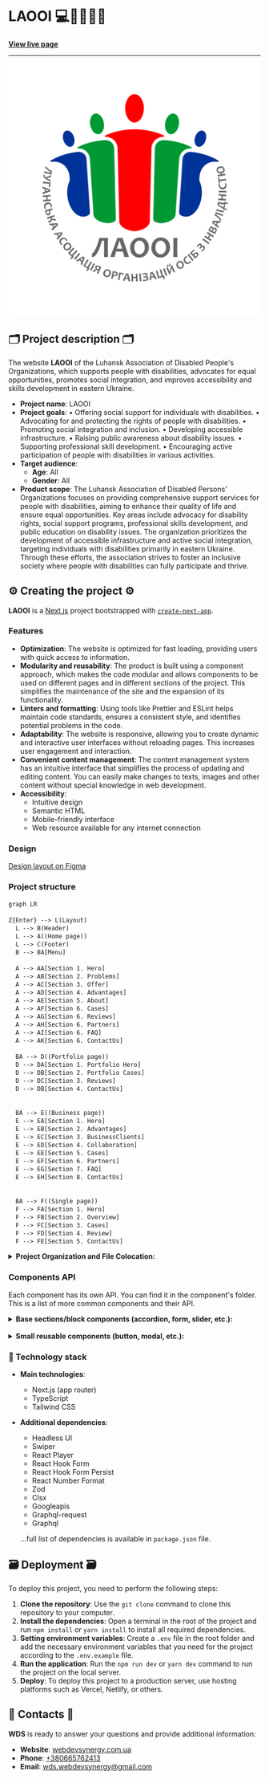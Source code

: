 # LAOOI 💻🧩👨🏿‍💻

**[View live page](https://laooi.org/)**

---

![Site image](./public/meta/og-image.jpg)

## 🗂️ Project description 🗂️

The website **LAOOI** of the Luhansk Association of Disabled People's
Organizations, which supports people with disabilities, advocates for equal
opportunities, promotes social integration, and improves accessibility and
skills development in eastern Ukraine.

- **Project name**: LAOOI
- **Project goals**: • Offering social support for individuals with
  disabilities. • Advocating for and protecting the rights of people with
  disabilities. • Promoting social integration and inclusion. • Developing
  accessible infrastructure. • Raising public awareness about disability issues.
  • Supporting professional skill development. • Encouraging active
  participation of people with disabilities in various activities.
- **Target audience**:
  - **Age**: All
  - **Gender**: All
- **Product scope**: The Luhansk Association of Disabled Persons’ Organizations
  focuses on providing comprehensive support services for people with
  disabilities, aiming to enhance their quality of life and ensure equal
  opportunities. Key areas include advocacy for disability rights, social
  support programs, professional skills development, and public education on
  disability issues. The organization prioritizes the development of accessible
  infrastructure and active social integration, targeting individuals with
  disabilities primarily in eastern Ukraine. Through these efforts, the
  association strives to foster an inclusive society where people with
  disabilities can fully participate and thrive.

## ⚙️ Creating the project ⚙️

**LAOOI** is a [Next.js](https://nextjs.org/) project bootstrapped with
[`create-next-app`](https://github.com/vercel/next.js/tree/canary/packages/create-next-app).

### Features

- **Optimization**: The website is optimized for fast loading, providing users
  with quick access to information.
- **Modularity and reusability**: The product is built using a component
  approach, which makes the code modular and allows components to be used on
  different pages and in different sections of the project. This simplifies the
  maintenance of the site and the expansion of its functionality.
- **Linters and formatting**: Using tools like Prettier and ESLint helps
  maintain code standards, ensures a consistent style, and identifies potential
  problems in the code.
- **Adaptability**: The website is responsive, allowing you to create dynamic
  and interactive user interfaces without reloading pages. This increases user
  engagement and interaction.
- **Convenient content management**: The content management system has an
  intuitive interface that simplifies the process of updating and editing
  content. You can easily make changes to texts, images and other content
  without special knowledge in web development.
- **Accessibility**:
  - Intuitive design
  - Semantic HTML
  - Mobile-friendly interface
  - Web resource available for any internet connection

### Design

[Design layout on Figma](https://www.figma.com/design/v3lhwJRtxWSqhLP4KkTNgk/Сайт-для-ЛАООІ?node-id=2-10&t=tTa3RbrP3hQlmQOc-1)

### Project structure

```mermaid
graph LR

Z{Enter} --> L(Layout)
  L --> B(Header)
  L --> A((Home page))
  L --> C(Footer)
  B --> BA[Menu]

  A --> AA[Section 1. Hero]
  A --> AB[Section 2. Problems]
  A --> AC[Section 3. Offer]
  A --> AD[Section 4. Advantages]
  A --> AE[Section 5. About]
  A --> AF[Section 6. Cases]
  A --> AG[Section 6. Reviews]
  A --> AH[Section 6. Partners]
  A --> AI[Section 6. FAQ]
  A --> AK[Section 6. ContactUs]

  BA --> D((Portfolio page))
  D --> DA[Section 1. Portfolio Hero]
  D --> DB[Section 2. Portfolio Cases]
  D --> DC[Section 3. Reviews]
  D --> DB[Section 4. ContactUs]


  BA --> E((Business page))
  E --> EA[Section 1. Hero]
  E --> EB[Section 2. Advantages]
  E --> EC[Section 3. BusinessClients]
  E --> ED[Section 4. Collaboration]
  E --> EE[Section 5. Cases]
  E --> EF[Section 6. Partners]
  E --> EG[Section 7. FAQ]
  E --> EH[Section 8. ContactUs]


  BA --> F((Single page))
  F --> FA[Section 1. Hero]
  F --> FB[Section 2. Overview]
  F --> FC[Section 3. Cases]
  F --> FD[Section 4. Review]
  F --> FE[Section 5. ContactUs]

```

<details>

<summary><b>Project Organization and File Colocation: </b></summary>

<br/>

```

|-- public -> static files
|-- src -> source directory with the main application code
  |-- actions -> asynchronous functions that are executed on the server
  |-- app -> pages and routing
    |-- / --> routing group for main UI
    |-- (portfolio) --> routing group for portfolio UI
    |-- (business) --> routing group for business UI
    |-- (single-page) --> routing group for dynamic page UI
  |-- components -> folder with reusable components
    |-- base -> base sections/block components (accordion, form, slider, etc.)
    |-- ui -> small reusable components (button, modal, etc.)
      |-- NameComponent -> folders for each component
        |-- NameComponent.tsx -> main component
        |-- NameComponent.module.css -> file for special components styles
        |-- index.ts -> file for re-export
        |-- types.ts -> file for special components types (props)
  |-- layout -> components that are used as a main template (header, footer)
  |-- sections -> folder with section components
  |-- data -> static data for the project (json)
  |-- types -> folder with reusable type definitions
  |-- utils -> additional reusable functions

```

</details>

### Components API

Each component has its own API. You can find it in the component's folder. This
is a list of more common components and their API.

<details>

<summary><b>Base sections/block components (accordion, form, slider, etc.): </b></summary>

<br/>

- #### AccessMenu

The component is a drop-down menu that contains buttons for controlling text
magnification, using grayscale, and underlining links throughout the site.

| Prop   | Default     | Description                                                    |
| ------ | ----------- | -------------------------------------------------------------- |
| `dict` | `undefined` | required, `IDictionary`, data stored in the project dictionary |

- #### AccordionMenu

A component that creates a list of collapsible link items, allowing users to
expand or collapse nested links.

| Prop          | Default     | Description                                                                                                                     |
| ------------- | ----------- | ------------------------------------------------------------------------------------------------------------------------------- |
| `children`    | `undefined` | required, Built-in ReactNode components                                                                                         |
| `data`        | `undefined` | required, `Array<{ title: string; name: string }>` - an array of objects containing `title` and `name` for each accordion item. |
| `handleClose` | `undefined` | required, A callback function that is triggered to close the accordion menu. It does not take any parameters.                   |

- #### BlogGallery

The `BlogGallery` component is designed to display a collection of blog posts in
a responsive grid format. If no posts are available, it renders a fallback
message with a description. Each post is displayed using the `PostCard`
component.

| Prop            | Default     | Description                                                                               |
| --------------- | ----------- | ----------------------------------------------------------------------------------------- |
| `posts`         | `undefined` | **Required**. An array of post objects to be displayed in the gallery.                    |
| `lang`          | `undefined` | **Required**. The language code for the content, used for localization in the `PostCard`. |
| `readMoreLabel` | `undefined` | **Required**. A string label for the "Read More" button displayed in each `PostCard`.     |
| `notFoundDescr` | `undefined` | **Required**. A string description to display when no posts are available in the gallery. |

- #### ContactsForm

The `ContactsForm` component is a dynamic and customizable form used for
collecting user information and sending emails. It provides built-in validation,
persistence, and notification features.

| Prop   | Type   | Default     | Description                                                           |
| ------ | ------ | ----------- | --------------------------------------------------------------------- |
| `data` | Object | `undefined` | Required. Configuration object for form labels, fields, and messages. |

`data` Object Structure

| Field            | Type            | Description                                                        |
| ---------------- | --------------- | ------------------------------------------------------------------ |
| `formLabel`      | `string`        | The text displayed as the form's label at the top.                 |
| `submitBtnLabel` | `string`        | The text displayed on the submit button.                           |
| `inputs`         | `Array<Object>` | Array of input field configurations (e.g., name, email, phone).    |
| `select`         | `Object`        | Configuration for the dropdown field (e.g., options, placeholder). |
| `textArea`       | `Object`        | Configuration for the textarea field (e.g., name, label).          |
| `successSubmit`  | `string`        | Message displayed when the form submission is successful.          |
| `errorSubmit`    | `string`        | Message displayed when there is an error during submission.        |

- #### ContactSocials Component

The `ContactSocials` component renders a list of social media links with
corresponding icons. It is designed to be used in contact sections of a website,
providing quick access to social profiles.

| Prop    | Type   | Default     | Description                                                   |
| ------- | ------ | ----------- | ------------------------------------------------------------- |
| `links` | Array  | `undefined` | Required. An array of objects containing social link details. |
| `title` | String | `undefined` | Required. The title displayed above the list of social links. |

`links` Array Structure

Each item in the `links` array should have the following structure:

| Field           | Type   | Description                                                 |
| --------------- | ------ | ----------------------------------------------------------- |
| `label`         | String | The label displayed for the social link (e.g., "Facebook"). |
| `settings.href` | String | The URL for the social link.                                |

- #### FooterBasement

A component that displays the footer's bottom section with customizable policy
text, copyright information, and developer credits. This component is
responsive, arranging content in a column layout on small screens and switching
to a row layout on larger screens.

| Prop   | Type              | Default     | Description                                                                                               |
| ------ | ----------------- | ----------- | --------------------------------------------------------------------------------------------------------- |
| `data` | `IFooterBasement` | `undefined` | **required**, an object containing `policy` and `developers` text content for the footer.                 |
| `name` | `string`          | `undefined` | **required**, the name or title to be displayed as copyright text, preceded by a copyright symbol (`©`). |

- #### FooterSocialList

A component that displays a list of social media icons in the footer section. It
presents a title for the social media group and renders each icon as a clickable
item linked to the corresponding social media platform.

| Prop    | Default     | Description                                                                                                                                                                 |
| ------- | ----------- | --------------------------------------------------------------------------------------------------------------------------------------------------------------------------- |
| `title` | `undefined` | **required**, `string`, the title displayed for the social media list.                                                                                                      |
| `data`  | `[]`        | **required**, `Array<{ settings: { href: string } }>` an array of objects containing the social media links. Each object must include a `settings` property with an `href`. |

- #### MainNavList

A component that renders the main navigation of a site with embedded links

| Prop          | Default     | Description                                                                                                                                                           |
| ------------- | ----------- | --------------------------------------------------------------------------------------------------------------------------------------------------------------------- |
| `lang`        | `undefined` | required, `string`, current site language                                                                                                                             |
| `mainNav`     | `undefined` | required, `Array<{ name: string; href: string, embedded?: IMainNavEmbedded[] }>` - an array of objects containing `name` and `href` and `embedded` for each nav item. |
| `handleClose` | `undefined` | required, A callback function that is triggered to close the accordion menu. It does not take any parameters.                                                         |

- #### MediaList

A component that renders a gallery of media resource link cards

| Prop    | Default     | Description                                                                                                                                                     |
| ------- | ----------- | --------------------------------------------------------------------------------------------------------------------------------------------------------------- |
| `items` | `undefined` | required, `Array<{ img: string; cardLink: {href: string; labelCardLink: string;} }>` - an array of objects containing `img` and `cardLink` for each media item. |

- #### MobileMenu

A component that renders the main navigation and language switcher on mobile and
tablet devices

| Prop       | Default     | Description                                                                                                                                                           |
| ---------- | ----------- | --------------------------------------------------------------------------------------------------------------------------------------------------------------------- |
| `dict`     | `undefined` | required, `IDictionary`, data stored in the project dictionary                                                                                                        |
| `children` | `undefined` | required, Built-in ReactNode components                                                                                                                               |
| `logoAlt`  | `undefined` | required, `string`, img description                                                                                                                                   |
| `lang`     | `undefined` | required, `string`, current site language                                                                                                                             |
| `mainNav`  | `undefined` | required, `Array<{ name: string; href: string, embedded?: IMainNavEmbedded[] }>` - an array of objects containing `name` and `href` and `embedded` for each nav item. |

- #### PartnersSliderWrap

Wrapper component for the slider in the partners section

| Prop        | Default     | Description                                                                                                                        |
| ----------- | ----------- | ---------------------------------------------------------------------------------------------------------------------------------- |
| `data`      | `undefined` | required, required, `Array<{ img: string; name: string}>` - an array of objects containing `img` and `name` for each partner item. |
| `className` | `undefined` | optional, `string`, adds custom css class to the Button component.                                                                 |

- #### TargetSliderWrap

Wrapper component for the slider in the target section

| Prop           | Default     | Description                                                                                                |
| -------------- | ----------- | ---------------------------------------------------------------------------------------------------------- |
| `targetGroups` | `undefined` | required, required, `Array<{ text: string}>` - an array of objects containing `text` for each target item. |
| `className`    | `undefined` | optional, `string`, adds custom css class to the Button component.                                         |

- #### PostSliderWrap

The `PostSliderWrap` component wraps the `Slider` component to display a
carousel of blog post images. It uses the `PostImageSlide` component to render
individual slides, allowing for responsive and reusable slider functionality.

| Prop   | Default     | Description                                                                                    |
| ------ | ----------- | ---------------------------------------------------------------------------------------------- |
| `data` | `undefined` | Required. An array of slide data objects containing the necessary details for each post slide. |

- #### DocumentsCategoryList

The `DocumentsCategoryList` component displays a categorized list of documents
with a title. Each document is rendered using the `DocumentCard` component, and
documents are sorted based on their `index` property before rendering.

| Prop            | Default     | Description                                                                               |
| --------------- | ----------- | ----------------------------------------------------------------------------------------- |
| `categoryTitle` | `undefined` | Required. A string representing the title of the document category.                       |
| `documents`     | `undefined` | Required. An array of document objects, each containing details like `title` and `index`. |
| `fileLinks`     | `undefined` | Optional. An array of file links associated with the documents.                           |

</details>

<br/>

<details>

<summary><b>Small reusable components (button, modal, etc.):</b></summary>

<br/>

- #### Accordion

A component that renders a list of collapsible accordion items, allowing users
to expand or collapse content sections.

| Prop        | Default     | Description                                                                                                                     |
| ----------- | ----------- | ------------------------------------------------------------------------------------------------------------------------------- |
| `data`      | `undefined` | required, `Array<{ title: string; text: string }>` - an array of objects containing `title` and `text` for each accordion item. |
| `className` | `undefined` | optional, `string`, adds custom css class to the Button component.                                                              |

- #### AdvisorCard Component

The `AdvisorCard` component displays detailed information about an advisor,
including their photo, name, location, and phone number. It is designed to be
visually appealing and responsive for use in directories or team listings.

| Prop      | Type   | Default     | Description                                                                   |
| --------- | ------ | ----------- | ----------------------------------------------------------------------------- |
| `advisor` | Object | `undefined` | **Required.** An object containing the advisor's details (photo, name, etc.). |

`advisor` Object Structure

| Field   | Type   | Description                            |
| ------- | ------ | -------------------------------------- |
| `photo` | String | The URL of the advisor's photo.        |
| `alt`   | String | The alt text for the advisor's photo.  |
| `name`  | String | The advisor's full name.               |
| `city`  | String | The city where the advisor is located. |
| `phone` | String | The advisor's phone number.            |

- #### ButtonLink

A button component styled as a button but capable of rendering either as a
button or a link, depending on the settings.

| Prop        | Default     | Description                                                                                                                                               |
| ----------- | ----------- | --------------------------------------------------------------------------------------------------------------------------------------------------------- |
| `children`  | `undefined` | required, Built-in ReactNode components, an button content                                                                                                |
| `typeStyle` | `primary`   | optional, can take the value `primary` `secondary` `light` `transparent`, changes the design of the button                                                |
| `icon`      | `true`      | optional, `boolean`, display arrow icon                                                                                                                   |
| `type`      | `undefined` | required, `link` or `button`, Specifies which tag to render                                                                                               |
| `settings`  | `undefined` | required, `Object`, Settings for link `{href: required string, external: required string}` or button `{action: required function}` depending on prop type |
| `className` | `undefined` | optional, `string`, adds custom css class to the Button component.                                                                                        |

- #### CategorySelect

The `CategorySelect` component provides a dropdown menu for selecting a category
of posts (e.g., news, articles, events). It uses React state, Next.js hooks, and
URL query parameters to synchronize the selected category with the URL, enabling
the category selection to persist across page reloads.

| Prop               | Type     | Default | Description                                                                                             |
| ------------------ | -------- | ------- | ------------------------------------------------------------------------------------------------------- |
| `selectPostByType` | `object` | —       | **Required.** Contains the title and options for post categories (`news`, `articles`, `events`, `all`). |

- #### CircleButton

A circular button component designed to display content within a round button
and handle click actions.

| Prop        | Default     | Description                                                                                      |
| ----------- | ----------- | ------------------------------------------------------------------------------------------------ |
| `children`  | `undefined` | required, `ReactNode`, defines the content inside the button                                     |
| `action`    | `undefined` | required, `() => void`, function triggered when the button is clicked                            |
| `className` | `undefined` | optional, `string`, adds a custom CSS class to the CircleButton component for additional styling |

- #### DateStamp

The `DateStamp` component is a simple wrapper used to display a date or
timestamp in a styled `<p>` element. It is typically used to render text-based
date information with consistent styling.

| Prop       | Default     | Description                                                                               |
| ---------- | ----------- | ----------------------------------------------------------------------------------------- |
| `children` | `undefined` | Required. The content to be rendered inside the component, typically a date or timestamp. |

- #### DocumentCard

The `DocumentCard` component displays document information with options to view
and download a file. It includes styling, icons, and links for user interaction.

| Prop        | Default     | Description                                                                                   |
| ----------- | ----------- | --------------------------------------------------------------------------------------------- |
| `doc`       | `undefined` | Required. An object containing document details: `title` (string) and `fileUrl` (string).     |
| `fileLinks` | `undefined` | Required. An object containing labels for the links: `openFileLabel` and `downloadFileLabel`. |

- #### DropdownMenu

The component is a drop-down menu that can contain button or link elements.

| Prop             | Default        | Description                                                                             |
| ---------------- | -------------- | --------------------------------------------------------------------------------------- |
| `children`       | `undefined`    | required, `ReactNode`, accepts a button component that will open a menu when clicked    |
| `dataForButtons` | `undefined`    | optional, `Array`, array of objects with settings and data of menu button elements      |
| `dataForLinks`   | `undefined`    | optional, `Array`, array of objects with settings and data of menu link items           |
| `menuPosition`   | `bottom start` | optional, `string`, a line with a list of pages from which the menu location is counted |

- #### FooterNavList

A component that displays a list of navigation links in the footer section. It
presents a title for the navigation group and renders each link as a clickable
item.

| Prop       | Default     | Description                                                                                                                                                         |
| ---------- | ----------- | ------------------------------------------------------------------------------------------------------------------------------------------------------------------- |
| `children` | `undefined` | **required**, `ReactNode`, the title displayed for the navigation list.                                                                                             |
| `data`     | `[]`        | **required**, `IFooterNavEmbedded[]`, an array of objects containing the navigation links. Each object must include `name` (string) and `href` (string) properties. |
| `lang`     | `undefined` | required, `string`, current site language                                                                                                                           |

- #### FormField

The `FormField` component renders an input field for forms, including
validation, error handling, and accessibility features. It is designed to be
flexible and customizable for various types of form inputs.

| Prop       | Type   | Default     | Description                                                                            |
| ---------- | ------ | ----------- | -------------------------------------------------------------------------------------- |
| `config`   | Object | `undefined` | **Required.** Configuration object containing field properties such as type and label. |
| `register` | Func   | `undefined` | **Required.** A function from `react-hook-form` for registering the input field.       |
| `errors`   | Object | `undefined` | **Optional.** An object from `react-hook-form` containing validation errors.           |
| `trigger`  | Func   | `undefined` | **Optional.** A function from `react-hook-form` to trigger field validation.           |

config Object Structure

| Field               | Type   | Description                                                           |
| ------------------- | ------ | --------------------------------------------------------------------- |
| `type`              | String | The type of the input (e.g., `text`, `email`, `tel`).                 |
| `label`             | String | The label displayed for the input field.                              |
| `name`              | String | The name of the field (used for `react-hook-form` registration).      |
| `placeholder`       | String | Placeholder text for the input field.                                 |
| `validationOptions` | Object | Validation options (e.g., `required`, `pattern`) for the input field. |

- #### FormSelect

The `FormSelect` component renders a custom select dropdown with enhanced
accessibility, validation, and interactivity. It is designed for seamless
integration into forms using `react-hook-form`.

| Prop       | Type     | Default     | Description                                                                       |
| ---------- | -------- | ----------- | --------------------------------------------------------------------------------- |
| `data`     | Object   | `undefined` | **Required.** Configuration object containing options, labels, and placeholders.  |
| `register` | Function | `undefined` | **Required.** A function from `react-hook-form` for registering the select field. |
| `setValue` | Function | `undefined` | **Required.** A function from `react-hook-form` to set the field value.           |
| `errors`   | Object   | `undefined` | **Optional.** An object from `react-hook-form` containing validation errors.      |
| `trigger`  | Function | `undefined` | **Optional.** A function from `react-hook-form` to trigger field validation.      |
| `required` | Boolean  | `true`      | **Optional.** Determines if the field is required. Default is `true`.             |

data Object Structure

| Field         | Type   | Description                                                                                  |
| ------------- | ------ | -------------------------------------------------------------------------------------------- |
| `name`        | String | Name of the field (used for registration).                                                   |
| `title`       | String | Label displayed for the select field.                                                        |
| `placeholder` | String | Placeholder text displayed when no option is selected.                                       |
| `options`     | Array  | List of options. Each option is an object with `value`, `label`, and optional `description`. |
| `description` | String | Fallback description displayed below the select field.                                       |
| `errorText`   | String | Error message displayed when validation fails.                                               |

- #### FormTextField Component

The `FormTextField` component renders a customizable multiline text input field
for forms, integrating validation and real-time character count functionality.
It is designed for use with `react-hook-form`.

| Prop       | Type     | Default     | Description                                                                            |
| ---------- | -------- | ----------- | -------------------------------------------------------------------------------------- |
| `config`   | Object   | `undefined` | **Required.** Configuration object containing field details like label and validation. |
| `register` | Function | `undefined` | **Required.** A function from `react-hook-form` to register the text field.            |
| `errors`   | Object   | `undefined` | **Optional.** An object from `react-hook-form` containing validation errors.           |
| `trigger`  | Function | `undefined` | **Optional.** A function from `react-hook-form` to trigger field validation.           |

- #### Gallery

Component for displaying image cards for sections

| Prop   | Default     | Description                                                                                                                     |
| ------ | ----------- | ------------------------------------------------------------------------------------------------------------------------------- |
| `data` | `undefined` | required, required, `Array<{ src: string; alt: string}>` - an array of objects containing `src` and `alt` for each target item. |

- #### GallerySearchInput

The `GallerySearchInput` component provides a search input for filtering content
in a gallery. It manages user input, updates the URL query parameters
dynamically, and synchronizes with the browser's navigation state.

| Prop          | Default     | Description                                         |
| ------------- | ----------- | --------------------------------------------------- |
| `placeholder` | `undefined` | Required. A string that sets the input placeholder. |

- #### LangSwitcher

A component that displays the current site language and provides the ability to
change languages ​​to Ukrainian or English

| Prop       | Default     | Description                                    |
| ---------- | ----------- | ---------------------------------------------- |
| `lang`     | `undefined` | required, `string`, current site language      |
| `langCode` | `undefined` | required, `string`, static data, language code |

- #### Logo

Company Logo component, the logo image is wrapped in a link that leads to the
main page of the site

| Prop             | Default     | Description                                                                               |
| ---------------- | ----------- | ----------------------------------------------------------------------------------------- |
| `lang`           | `undefined` | required, `string`, current site language                                                 |
| `logoAlt`        | `undefined` | required, `string`, static data, description of the company logo image                    |
| `classNameImage` | `undefined` | optional, `string`, adds a custom CSS class to the link component for additional styling  |
| `classNameLink`  | `undefined` | optional, `string`, adds a custom CSS class to the image component for additional styling |

- #### Loader Component

The `Loader` component is a simple and customizable loading spinner built using
the `react-loader-spinner` library. It is ideal for indicating loading states in
your application.

| Prop          | Type    | Default | Description                                                           |
| ------------- | ------- | ------- | --------------------------------------------------------------------- |
| `color`       | String  | `grey`  | **Optional.** Defines the color of the loader's stroke.               |
| `size`        | Number  | `96`    | **Optional.** Specifies the width and height of the loader in pixels. |
| `strokeWidth` | Number  | `5`     | **Optional.** Sets the thickness of the loader's stroke.              |
| `visible`     | Boolean | `true`  | **Optional.** Controls whether the loader is visible or hidden.       |

- #### MediaCard

Component card for the media section

| Prop       | Default     | Description                                            |
| ---------- | ----------- | ------------------------------------------------------ |
| `img`      | `undefined` | required, `string`, path to img                        |
| `cardLink` | `undefined` | required, `string`, link to an external media resource |

- #### NavEmbeddedLink

Component - main navigation nested link

| Prop          | Default     | Description                                                                                                   |
| ------------- | ----------- | ------------------------------------------------------------------------------------------------------------- |
| `data`        | `undefined` | required, `IMainNavEmbedded[]` - an array of objects for each nav item.                                       |
| `handleClose` | `undefined` | required, A callback function that is triggered to close the accordion menu. It does not take any parameters. |

- #### Pagination

The `Pagination` component provides navigation controls for paginated content.
It dynamically generates and renders page numbers while handling navigation
through query parameters.

| Prop          | Type     | Default | Description                                 |
| ------------- | -------- | ------- | ------------------------------------------- |
| `currentPage` | `number` | —       | Required. The currently active page.        |
| `totalPages`  | `number` | —       | Required. Total number of pages to display. |

- #### PartnersCard

Component card for the Partners section

| Prop   | Default     | Description                                      |
| ------ | ----------- | ------------------------------------------------ |
| `img`  | `undefined` | required, `string`, path to img                  |
| `name` | `undefined` | required, `string`, company name                 |
| `link` | `undefined` | required, `string`, link to an external resource |

- #### PostCard

A card component designed for displaying a blog post with a preview image,
title, description, date, and a "read more" link. It supports localization and
dynamic post content.

| Prop            | Default     | Description                                                                                      |
| --------------- | ----------- | ------------------------------------------------------------------------------------------------ |
| `post`          | `undefined` | Required. An object containing the post details (see **Post Object** below).                     |
| `lang`          | `undefined` | Required. A string indicating the current language, used to construct the link to the blog post. |
| `readMoreLabel` | `undefined` | Required. A string for the "read more" label text, displayed as a link to the full post.         |

- #### Post Object

The `post` prop is an object with the following structure:

| Field      | Type     | Description                                                                                           |
| ---------- | -------- | ----------------------------------------------------------------------------------------------------- |
| `image`    | `string` | The URL of the post's preview image. If not provided, a default placeholder is displayed.             |
| `imageAlt` | `string` | Alternative text for the image.                                                                       |
| `label`    | `string` | The label or tag displayed over the image.                                                            |
| `title`    | `string` | The title of the post. Displayed as a clickable heading.                                              |
| `text`     | `string` | A brief description or excerpt of the post content.                                                   |
| `date`     | `string` | The post's publication date, formatted using the `formatDate` utility.                                |
| `postUrl`  | `string` | The unique URL slug for the post.                                                                     |
| `type`     | `string` | The type of the post (e.g., `'news'`, `'events'`, `'articles'`), passed to the `PostLabel` component. |

- #### PostImageSlide

The `PostImageSlide` component displays an image with a responsive layout,
tailored for various screen sizes. The image is rendered using Next.js' `Image`
component, optimizing performance by providing proper width, height, and lazy
loading.

| Prop    | Type     | Default | Description                                                              |
| ------- | -------- | ------- | ------------------------------------------------------------------------ |
| `image` | `object` | —       | Required. An object containing `src` and `alt` properties for the image. |

- #### PostLabel

A versatile label component designed to display a tag or label with customizable
styles, such as indicating types of posts (e.g., "news", "events", "articles").

| Prop        | Default     | Description                                                                                                                                      |
| ----------- | ----------- | ------------------------------------------------------------------------------------------------------------------------------------------------ |
| `type`      | `undefined` | **Required**. A string indicating the type of the post (e.g., `'news'`, `'events'`, `'articles'`). The `type` determines the label's text color. |
| `children`  | `undefined` | **Required**. Content to be displayed within the label. Usually, this is the text of the label.                                                  |
| `typeStyle` | `'primary'` | Optional. Defines the label's style variant. Accepts `'primary'` or `'secondary'`. Affects background and position styles.                       |
| `className` | `undefined` | Optional. Additional CSS class names for further customization.                                                                                  |

- #### PostText

Description of the component and its purpose

| Prop   | Default | Description                    |
| ------ | ------- | ------------------------------ |
| `prop` | `value` | required/optional, description |

- #### ScrollToTopButton

A floating button that appears after the user scrolls down the page and enables
smooth scrolling back to the top when clicked. Useful for improving navigation
on long pages.

- #### Details:

The button becomes visible when the user scrolls more than 1000 pixels
vertically. Clicking the button triggers a smooth scroll to the top of the page.
Visibility is dynamically toggled using a combination of React state (isVisible)
and scroll event listeners.

- #### SearchInput

A component for entering search queries on a website. It has a separate state
for desktop devices, a button that appears when clicked.

| Prop          | Default     | Description                                                      |
| ------------- | ----------- | ---------------------------------------------------------------- |
| `placeholder` | `undefined` | required, `string`, placeholder                                  |
| `desktop`     | `undefined` | optional, `boolean` or `undefined`, enables desktop version mode |

- #### SelectByDate

The `SelectByDate` component is a dropdown menu used for sorting items by date,
providing the user with options to filter by "newest" or "oldest." It utilizes
React state and Next.js hooks for managing URL search parameters and rendering
the appropriate sort option.

| Prop               | Type     | Default | Description                                                                 |
| ------------------ | -------- | ------- | --------------------------------------------------------------------------- |
| `selectSortByDate` | `object` | —       | **Required.** Contains the title and options (`old` and `new`) for sorting. |

- #### Slider

| Prop             | Default     | Description                                                                                               |
| ---------------- | ----------- | --------------------------------------------------------------------------------------------------------- |
| `slideComponent` | -           | required, `React.FC<any>`, It`s the component that will be rendered as side.                              |
| `slidesData`     | -           | required, `Record<string, any>[]`, It is a array with slide`s objects                                     |
| `section`        | -           | required, `cases`, `reviews`, `partners`, `advantages`, name of the section where slider will be rendered |
| `wrapClassName`  | `undefined` | optional, `string`, adds custom css class to the Swiper component.                                        |
| `slideClassName` | `undefined` | optional, `string`, adds custom css class to the SlideComponent component.                                |

- #### SliderButton

A button component designed for slider navigation, allowing users to navigate to
the previous or next slide with visual indicators.

| Prop              | Default     | Description                                                                                                              |
| ----------------- | ----------- | ------------------------------------------------------------------------------------------------------------------------ |
| `ariaLabel`       | `undefined` | **Required**. A string used for the `aria-label` attribute to improve accessibility by describing the button's function. |
| `customClassName` | `undefined` | Optional. A string of additional CSS class names for customizing the button's appearance.                                |
| `direction`       | `undefined` | **Required**. A string indicating the button's direction, either `'prev'` or `'next'`.                                   |

- #### TargetCard

Component card for the Target section

| Prop   | Default     | Description              |
| ------ | ----------- | ------------------------ |
| `text` | `undefined` | required, `string`, text |

- #### Title

A versatile title component that renders a styled heading (`h1`, `h2`, etc.)
with customizable styles based on provided props.

| Prop        | Default     | Description                                                                                                                                   |
| ----------- | ----------- | --------------------------------------------------------------------------------------------------------------------------------------------- |
| `children`  | `undefined` | required, `ReactNode`, content displayed inside the title                                                                                     |
| `tag`       | `h2`        | optional, `string`, specifies the HTML tag to render as (`h1`, `h2`, `h3`, etc.)                                                              |
| `style`     | `second`    | optional, can take values `main`, `second`, or `third`, each representing different text styles for the title                                 |
| `className` | `undefined` | optional, `string`, adds custom CSS classes for additional styling on the title component                                                     |
| `hidden`    | `false`     | optional, `boolean`, if `true`, applies the `visually-hidden` class to hide the title visually while keeping it accessible for screen readers |

- #### TooltipMenu

A component that creates a list of collapsible link items, allowing users to
expand or collapse nested links.

| Prop          | Default     | Description                                                                                                   |
| ------------- | ----------- | ------------------------------------------------------------------------------------------------------------- |
| `children`    | `undefined` | required, Built-in ReactNode components                                                                       |
| `data`        | `undefined` | required, `IMainNavEmbedded[]` - an array of objects for each nav item.                                       |
| `handleClose` | `undefined` | required, A callback function that is triggered to close the accordion menu. It does not take any parameters. |

- #### VideoPlayer

Video player component. Plays videos of different sizes. A link to the video is
expected in the props

| Prop     | Default     | Description                                         |
| -------- | ----------- | --------------------------------------------------- |
| `url`    | `undefined` | required, `string`, value of the path to the video  |
| `poster` | `undefined` | required, `string`, value of the path to the poster |

</details>

### 🚧 Technology stack

- **Main technologies**:

  - Next.js (app router)
  - TypeScript
  - Tailwind CSS

- **Additional dependencies**:

  - Headless UI
  - Swiper
  - React Player
  - React Hook Form
  - React Hook Form Persist
  - React Number Format
  - Zod
  - Clsx
  - Googleapis
  - Graphql-request
  - Graphql

  ...full list of dependencies is available in `package.json` file.

## 🗃️ Deployment 🗃️

To deploy this project, you need to perform the following steps:

1. **Clone the repository**: Use the `git clone` command to clone this
   repository to your computer.
2. **Install the dependencies**: Open a terminal in the root of the project and
   run `npm install` or `yarn install` to install all required dependencies.
3. **Setting environment variables**: Create a `.env` file in the root folder
   and add the necessary environment variables that you need for the project
   according to the `.env.example` file.
4. **Run the application**: Run the `npm run dev` or `yarn dev` command to run
   the project on the local server.
5. **Deploy**: To deploy this project to a production server, use hosting
   platforms such as Vercel, Netlify, or others.

## 📱 Contacts 📱

**WDS** is ready to answer your questions and provide additional information:

- **Website**: [webdevsynergy.com.ua](https://www.webdevsynergy.com.ua)
- **Phone**: <a href="tel:+380665762413">+380665762413</a>
- **Email**: [wds.webdevsynergy@gmail.com](mailto:wds.webdevsynergy@gmail.com)
